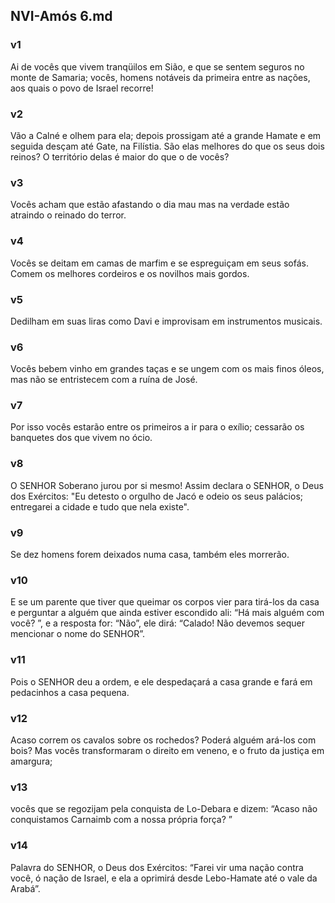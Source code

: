 ## NVI-Amós 6.md
### v1
 Ai de vocês que vivem tranqüilos em Sião, e que se sentem seguros no monte de Samaria; vocês, homens notáveis da primeira entre as nações, aos quais o povo de Israel recorre!
### v2
 Vão a Calné e olhem para ela; depois prossigam até a grande Hamate e em seguida desçam até Gate, na Filístia. São elas melhores do que os seus dois reinos? O território delas é maior do que o de vocês?
### v3
 Vocês acham que estão afastando o dia mau mas na verdade estão atraindo o reinado do terror.
### v4
 Vocês se deitam em camas de marfim e se espreguiçam em seus sofás. Comem os melhores cordeiros e os novilhos mais gordos.
### v5
 Dedilham em suas liras como Davi e improvisam em instrumentos musicais.
### v6
 Vocês bebem vinho em grandes taças e se ungem com os mais finos óleos, mas não se entristecem com a ruína de José.
### v7
 Por isso vocês estarão entre os primeiros a ir para o exílio; cessarão os banquetes dos que vivem no ócio.
### v8
 O SENHOR Soberano jurou por si mesmo! Assim declara o SENHOR, o Deus dos Exércitos: "Eu detesto o orgulho de Jacó e odeio os seus palácios; entregarei a cidade e tudo que nela existe".
### v9
 Se dez homens forem deixados numa casa, também eles morrerão.
### v10
 E se um parente que tiver que queimar os corpos vier para tirá-los da casa e perguntar a alguém que ainda estiver escondido ali: “Há mais alguém com você? ”, e a resposta for: “Não”, ele dirá: “Calado! Não devemos sequer mencionar o nome do SENHOR”.
### v11
 Pois o SENHOR deu a ordem, e ele despedaçará a casa grande e fará em pedacinhos a casa pequena.
### v12
 Acaso correm os cavalos sobre os rochedos? Poderá alguém ará-los com bois? Mas vocês transformaram o direito em veneno, e o fruto da justiça em amargura;
### v13
 vocês que se regozijam pela conquista de Lo-Debara e dizem: “Acaso não conquistamos Carnaimb com a nossa própria força? ”
### v14
 Palavra do SENHOR, o Deus dos Exércitos: “Farei vir uma nação contra você, ó nação de Israel, e ela a oprimirá desde Lebo-Hamate até o vale da Arabá”.
